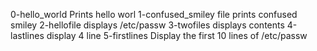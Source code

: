 0-hello_world
Prints hello worl
1-confused_smiley
file
prints confused smiley
2-hellofile
displays /etc/passw
3-twofiles
displays contents
4-lastlines
display 4 line
5-firstlines
Display the first 10 lines of /etc/passw  
